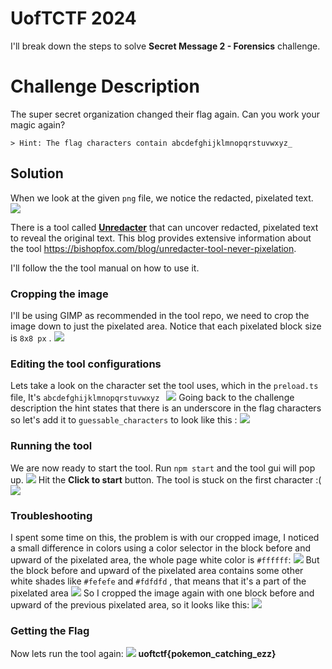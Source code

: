 # UofTCTF 2024 

I'll break down the steps to solve **Secret Message 2 - Forensics**  challenge.


# Challenge Description

The super secret organization changed their flag again. Can you work your magic again?

	> Hint: The flag characters contain abcdefghijklmnopqrstuvwxyz_

## Solution

When we look at the given `png` file, we notice the redacted, pixelated text.
<img src="https://github.com/HashemSalhi/CTF-Writeups/blob/main/UofTCTF%202024/Forensics/Secret%20Message%202/Screenshots/Screenshot1.png">

There is a tool called **[Unredacter](https://github.com/bishopfox/unredacter)** that can uncover redacted, pixelated text to reveal the original text.
This blog provides extensive information about the tool https://bishopfox.com/blog/unredacter-tool-never-pixelation.

I'll follow the the tool manual on how to use it.

### Cropping the image
I'll be using GIMP as recommended in the tool repo, we need to crop the image down to just the pixelated area.
Notice that each pixelated block size is `8x8 px` .
<img src="https://github.com/HashemSalhi/CTF-Writeups/blob/main/UofTCTF%202024/Forensics/Secret%20Message%202/Screenshots/Screenshot2.png">
### Editing the tool configurations
Lets take a look on the character set the tool uses, which in the `preload.ts` file,
It's `abcdefghijklmnopqrstuvwxyz ` 
<img src="https://github.com/HashemSalhi/CTF-Writeups/blob/main/UofTCTF%202024/Forensics/Secret%20Message%202/Screenshots/Screenshot3.png">
Going back to the challenge description the hint states that there is an underscore in the flag characters so let's add it to `guessable_characters` to look like this :
<img src="https://github.com/HashemSalhi/CTF-Writeups/blob/main/UofTCTF%202024/Forensics/Secret%20Message%202/Screenshots/Screenshot4.png">
### Running the tool
We are now ready to start the tool. Run `npm start` and the tool gui will pop up.
<img src="https://github.com/HashemSalhi/CTF-Writeups/blob/main/UofTCTF%202024/Forensics/Secret%20Message%202/Screenshots/Screenshot5.png">
Hit the **Click to start** button.
The tool is stuck on the first character :(
<img src="https://github.com/HashemSalhi/CTF-Writeups/blob/main/UofTCTF%202024/Forensics/Secret%20Message%202/Screenshots/Screenshot6.png">
### Troubleshooting
I spent some time on this, the problem is with our cropped image, I noticed a small difference in colors using a color selector in the block before and upward of the pixelated area, the whole page white color is `#ffffff`:
<img src="https://github.com/HashemSalhi/CTF-Writeups/blob/main/UofTCTF%202024/Forensics/Secret%20Message%202/Screenshots/Screenshot7.png">
 But the block before and upward of the pixelated area contains some other white shades like `#fefefe` and `#fdfdfd` , that means that it's a part of the pixelated area
<img src="https://github.com/HashemSalhi/CTF-Writeups/blob/main/UofTCTF%202024/Forensics/Secret%20Message%202/Screenshots/Screenshot8.png">
So I cropped the image again with one block before and upward of the previous pixelated area, so it looks like this:
<img src="https://github.com/HashemSalhi/CTF-Writeups/blob/main/UofTCTF%202024/Forensics/Secret%20Message%202/Screenshots/Screenshot9.png">
### Getting the Flag
Now lets run the tool again:
<img src="https://github.com/HashemSalhi/CTF-Writeups/blob/main/UofTCTF%202024/Forensics/Secret%20Message%202/Screenshots/Screenshot10.png">
**uoftctf{pokemon_catching_ezz}**
